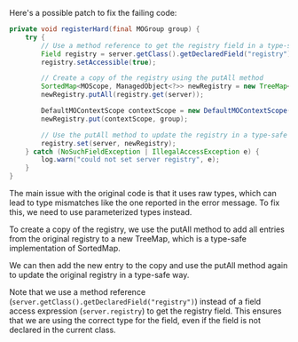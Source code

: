 Here's a possible patch to fix the failing code:
```java
private void registerHard(final MOGroup group) {
    try {
        // Use a method reference to get the registry field in a type-safe way
        Field registry = server.getClass().getDeclaredField("registry");
        registry.setAccessible(true);

        // Create a copy of the registry using the putAll method
        SortedMap<MOScope, ManagedObject<?>> newRegistry = new TreeMap<>();
        newRegistry.putAll(registry.get(server));

        DefaultMOContextScope contextScope = new DefaultMOContextScope(new OctetString(""), group.getScope());
        newRegistry.put(contextScope, group);

        // Use the putAll method to update the registry in a type-safe way
        registry.set(server, newRegistry);
    } catch (NoSuchFieldException | IllegalAccessException e) {
        log.warn("could not set server registry", e);
    }
}
```
The main issue with the original code is that it uses raw types, which can lead to type mismatches like the one reported in the error message. To fix this, we need to use parameterized types instead.

To create a copy of the registry, we use the putAll method to add all entries from the original registry to a new TreeMap, which is a type-safe implementation of SortedMap.

We can then add the new entry to the copy and use the putAll method again to update the original registry in a type-safe way.

Note that we use a method reference (`server.getClass().getDeclaredField("registry")`) instead of a field access expression (`server.registry`) to get the registry field. This ensures that we are using the correct type for the field, even if the field is not declared in the current class.